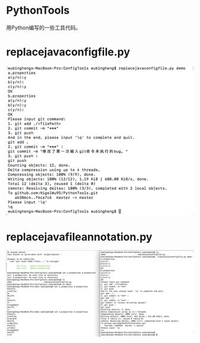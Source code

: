 # PythonTools
用Python编写的一些工具代码。

# replacejavaconfigfile.py
![image](https://github.com/NigelWu95/PythonTools/blob/master/docs/pictures/config_replace_use.png?raw=true)

# replacejavafileannotation.py
![image](https://github.com/NigelWu95/PythonTools/blob/master/docs/pictures/annotation_replace_use.png?raw=true)
